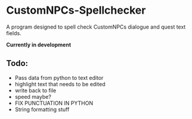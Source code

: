 # CustomNPCs-Spellchecker
A program designed to spell check CustomNPCs dialogue and quest text fields.

**Currently in development**

## Todo:
- Pass data from python to text editor
- highlight text that needs to be edited
- write back to file
- speed maybe?
- FIX PUNCTUATION IN PYTHON
- String formatting stuff


